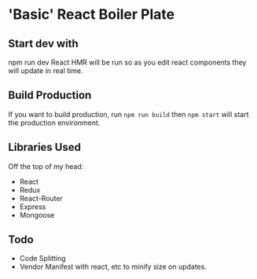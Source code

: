 # 'Basic' React Boiler Plate


## Start dev with 
npm run dev 
React HMR will be run so as you edit react components they will update in real time. 

## Build Production
If you want to build production, run `npm run build` then `npm start` will start the production environment. 

## Libraries Used
Off the top of my head: 
* React
* Redux
* React-Router 
* Express 
* Mongoose 

## Todo
* Code Splitting
* Vendor Manifest with react, etc to minify size on updates. 